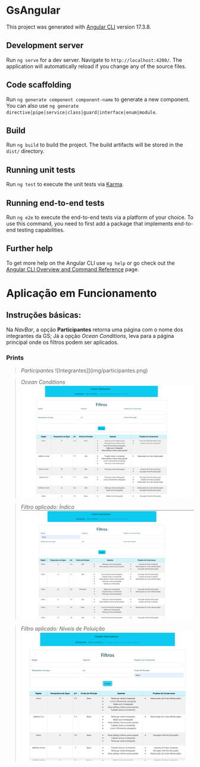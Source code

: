 # GsAngular

This project was generated with [Angular CLI](https://github.com/angular/angular-cli) version 17.3.8.

## Development server

Run `ng serve` for a dev server. Navigate to `http://localhost:4200/`. The application will automatically reload if you change any of the source files.

## Code scaffolding

Run `ng generate component component-name` to generate a new component. You can also use `ng generate directive|pipe|service|class|guard|interface|enum|module`.

## Build

Run `ng build` to build the project. The build artifacts will be stored in the `dist/` directory.

## Running unit tests

Run `ng test` to execute the unit tests via [Karma](https://karma-runner.github.io).

## Running end-to-end tests

Run `ng e2e` to execute the end-to-end tests via a platform of your choice. To use this command, you need to first add a package that implements end-to-end testing capabilities.

## Further help

To get more help on the Angular CLI use `ng help` or go check out the [Angular CLI Overview and Command Reference](https://angular.io/cli) page.

# Aplicação em Funcionamento

## Instruções básicas:

Na _NavBar_, a opção **Participantes** retorna uma página com o nome dos integrantes da GS;
Já a opção _Ocean Conditions_, leva para a página principal onde os filtros podem ser aplicados.

### Prints 

> _Participantes_
![Integrantes]](img/participantes.png)

> _Ocean Conditions_
![Sem filtro aplicado](img/filtros.png)

> _Filtro aplicado: Índico_
![Integrantes](img/indico.png)

> _Filtro aplicado: Níveis de Poluição_
![Integrantes](img/baixo.png)
